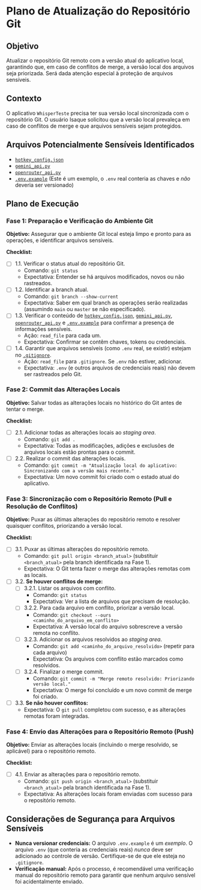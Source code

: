 # Plano de Atualização do Repositório Git

## Objetivo
Atualizar o repositório Git remoto com a versão atual do aplicativo local, garantindo que, em caso de conflitos de merge, a versão local dos arquivos seja priorizada. Será dada atenção especial à proteção de arquivos sensíveis.

## Contexto
O aplicativo `WhisperTeste` precisa ter sua versão local sincronizada com o repositório Git. O usuário Isaque solicitou que a versão local prevaleça em caso de conflitos de merge e que arquivos sensíveis sejam protegidos.

## Arquivos Potencialmente Sensíveis Identificados
*   [`hotkey_config.json`](hotkey_config.json)
*   [`gemini_api.py`](gemini_api.py)
*   [`openrouter_api.py`](openrouter_api.py)
*   [`.env.example`](.env.example) (Este é um exemplo, o `.env` real conteria as chaves e *não* deveria ser versionado)

## Plano de Execução

### Fase 1: Preparação e Verificação do Ambiente Git

**Objetivo:** Assegurar que o ambiente Git local esteja limpo e pronto para as operações, e identificar arquivos sensíveis.

**Checklist:**
- [ ] 1.1. Verificar o status atual do repositório Git.
    - Comando: `git status`
    - Expectativa: Entender se há arquivos modificados, novos ou não rastreados.
- [ ] 1.2. Identificar a branch atual.
    - Comando: `git branch --show-current`
    - Expectativa: Saber em qual branch as operações serão realizadas (assumindo `main` ou `master` se não especificado).
- [ ] 1.3. Verificar o conteúdo de [`hotkey_config.json`](hotkey_config.json), [`gemini_api.py`](gemini_api.py), [`openrouter_api.py`](openrouter_api.py) e [`.env.example`](.env.example) para confirmar a presença de informações sensíveis.
    - Ação: `read_file` para cada um.
    - Expectativa: Confirmar se contêm chaves, tokens ou credenciais.
- [ ] 1.4. Garantir que arquivos sensíveis (como `.env` real, se existir) estejam no [`.gitignore`](.gitignore).
    - Ação: `read_file` para `.gitignore`. Se `.env` não estiver, adicionar.
    - Expectativa: `.env` (e outros arquivos de credenciais reais) não devem ser rastreados pelo Git.

### Fase 2: Commit das Alterações Locais

**Objetivo:** Salvar todas as alterações locais no histórico do Git antes de tentar o merge.

**Checklist:**
- [ ] 2.1. Adicionar todas as alterações locais ao *staging area*.
    - Comando: `git add .`
    - Expectativa: Todas as modificações, adições e exclusões de arquivos locais estão prontas para o commit.
- [ ] 2.2. Realizar o commit das alterações locais.
    - Comando: `git commit -m "Atualização local do aplicativo: Sincronizando com a versão mais recente."`
    - Expectativa: Um novo commit foi criado com o estado atual do aplicativo.

### Fase 3: Sincronização com o Repositório Remoto (Pull e Resolução de Conflitos)

**Objetivo:** Puxar as últimas alterações do repositório remoto e resolver quaisquer conflitos, priorizando a versão local.

**Checklist:**
- [ ] 3.1. Puxar as últimas alterações do repositório remoto.
    - Comando: `git pull origin <branch_atual>` (substituir `<branch_atual>` pela branch identificada na Fase 1).
    - Expectativa: O Git tenta fazer o merge das alterações remotas com as locais.
- [ ] 3.2. **Se houver conflitos de merge:**
    - [ ] 3.2.1. Listar os arquivos com conflito.
        - Comando: `git status`
        - Expectativa: Ver a lista de arquivos que precisam de resolução.
    - [ ] 3.2.2. Para cada arquivo em conflito, priorizar a versão local.
        - Comando: `git checkout --ours <caminho_do_arquivo_em_conflito>`
        - Expectativa: A versão local do arquivo sobrescreve a versão remota no conflito.
    - [ ] 3.2.3. Adicionar os arquivos resolvidos ao *staging area*.
        - Comando: `git add <caminho_do_arquivo_resolvido>` (repetir para cada arquivo)
        - Expectativa: Os arquivos com conflito estão marcados como resolvidos.
    - [ ] 3.2.4. Finalizar o merge commit.
        - Comando: `git commit -m "Merge remoto resolvido: Priorizando versão local."`
        - Expectativa: O merge foi concluído e um novo commit de merge foi criado.
- [ ] 3.3. **Se não houver conflitos:**
    - Expectativa: O `git pull` completou com sucesso, e as alterações remotas foram integradas.

### Fase 4: Envio das Alterações para o Repositório Remoto (Push)

**Objetivo:** Enviar as alterações locais (incluindo o merge resolvido, se aplicável) para o repositório remoto.

**Checklist:**
- [ ] 4.1. Enviar as alterações para o repositório remoto.
    - Comando: `git push origin <branch_atual>` (substituir `<branch_atual>` pela branch identificada na Fase 1).
    - Expectativa: As alterações locais foram enviadas com sucesso para o repositório remoto.

## Considerações de Segurança para Arquivos Sensíveis
*   **Nunca versionar credenciais:** O arquivo `.env.example` é um *exemplo*. O arquivo `.env` (que conteria as credenciais reais) *nunca* deve ser adicionado ao controle de versão. Certifique-se de que ele esteja no `.gitignore`.
*   **Verificação manual:** Após o processo, é recomendável uma verificação manual do repositório remoto para garantir que nenhum arquivo sensível foi acidentalmente enviado.